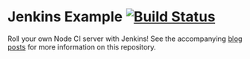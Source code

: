 # Jenkins Example [![Build Status](http://cd0101.helpis.online:8080/buildStatus/icon?job=jenkins-example)](http://cd0101.helpis.online:8080/job/jenkins-example/)

Roll your own Node CI server with Jenkins!  See the accompanying [blog](http://strongloop.com/strongblog/roll-your-own-node-js-ci-server-with-jenkins-part-1/) [posts](http://strongloop.com/strongblog/roll-your-own-node-js-ci-server-with-jenkins-part-2/) for more information on this repository.
